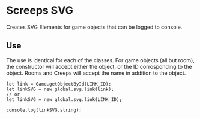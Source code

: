 # Screeps SVG
Creates SVG Elements for game objects that can be logged to console.

## Use

The use is identical for each of the classes. For game objects (all but room), the constructor will accept either the object, or the ID corrosponding to the object. Rooms and Creeps will accept the name in addition to the object.

	let link = Game.getObjectById(LINK_ID);
	let linkSVG = new global.svg.link(link);
	// or
	let linkSVG = new global.svg.link(LINK_ID);
	
	console.log(linkSVG.string);
